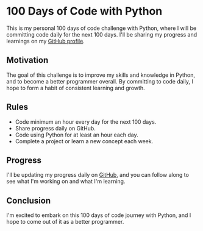 # 100 Days of Code with Python

This is my personal 100 days of code challenge with Python, where I will be committing code daily for the next 100 days. I'll be sharing my progress and learnings on my [GitHub profile](https://github.com/Adithya-Sakaray/100-Days-of-Code-Python).

## Motivation

The goal of this challenge is to improve my skills and knowledge in Python, and to become a better programmer overall. By committing to code daily, I hope to form a habit of consistent learning and growth.

## Rules

- Code minimum an hour every day for the next 100 days.
- Share progress daily on GitHub.
- Code using Python for at least an hour each day.
- Complete a project or learn a new concept each week.

## Progress

I'll be updating my progress daily on [GitHub](https://github.com/Adithya-Sakaray/100-Days-of-Code-Python), and you can follow along to see what I'm working on and what I'm learning. 

## Conclusion

I'm excited to embark on this 100 days of code journey with Python, and I hope to come out of it as a better programmer.
